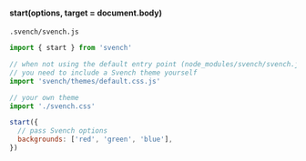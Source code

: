#### start(options, target = document.body)

`.svench/svench.js`

```js
import { start } from 'svench'

// when not using the default entry point (node_modules/svench/svench.js), then
// you need to include a Svench theme yourself
import 'svench/themes/default.css.js'

// your own theme
import './svench.css'

start({
  // pass Svench options
  backgrounds: ['red', 'green', 'blue'],
})
```
